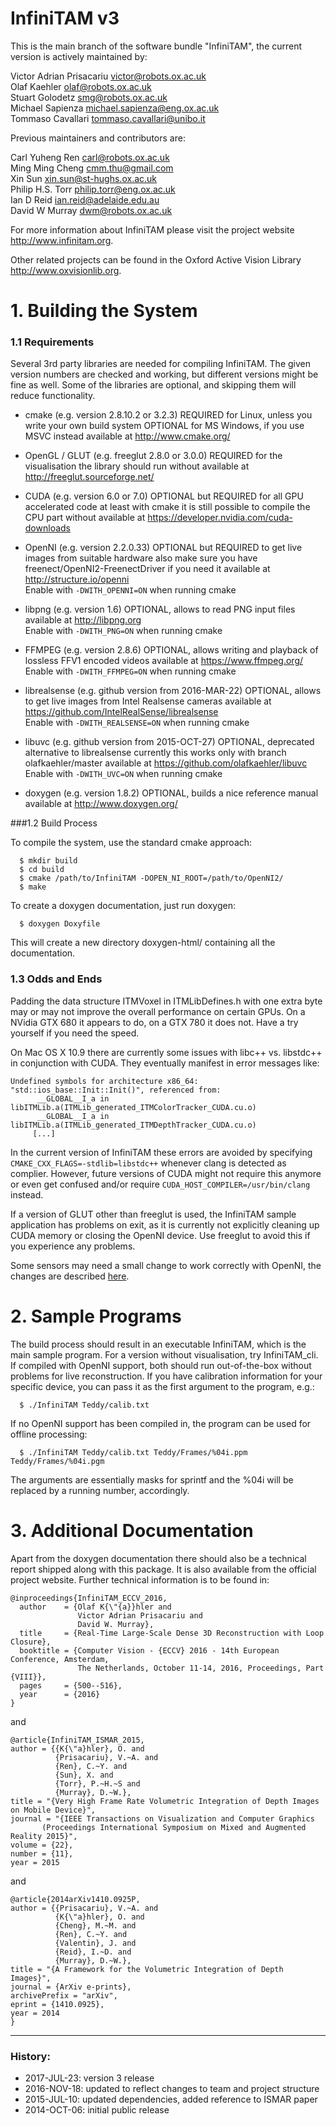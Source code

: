 # InfiniTAM v3

This is the main branch of the software bundle "InfiniTAM", the current version is actively maintained by:

  Victor Adrian Prisacariu <victor@robots.ox.ac.uk>  
  Olaf Kaehler <olaf@robots.ox.ac.uk>  
  Stuart Golodetz <smg@robots.ox.ac.uk>  
  Michael Sapienza <michael.sapienza@eng.ox.ac.uk>  
  Tommaso Cavallari <tommaso.cavallari@unibo.it>

Previous maintainers and contributors are:

  Carl Yuheng Ren <carl@robots.ox.ac.uk>  
  Ming Ming Cheng <cmm.thu@gmail.com>  
  Xin Sun <xin.sun@st-hughs.ox.ac.uk>  
  Philip H.S. Torr <philip.torr@eng.ox.ac.uk>  
  Ian D Reid <ian.reid@adelaide.edu.au>  
  David W Murray <dwm@robots.ox.ac.uk>

For more information about InfiniTAM please visit the project website <http://www.infinitam.org>.

Other related projects can be found in the Oxford Active Vision Library <http://www.oxvisionlib.org>.

# 1. Building the System

### 1.1 Requirements

Several 3rd party libraries are needed for compiling InfiniTAM. The given version numbers are checked and working, but different versions might be fine as well. Some of the libraries are optional, and skipping them will reduce functionality.

  - cmake (e.g. version 2.8.10.2 or 3.2.3)
    REQUIRED for Linux, unless you write your own build system
    OPTIONAL for MS Windows, if you use MSVC instead
    available at http://www.cmake.org/

  - OpenGL / GLUT (e.g. freeglut 2.8.0 or 3.0.0)
    REQUIRED for the visualisation
    the library should run without
    available at http://freeglut.sourceforge.net/

  - CUDA (e.g. version 6.0 or 7.0)
    OPTIONAL but REQUIRED for all GPU accelerated code
    at least with cmake it is still possible to compile the CPU part without
    available at https://developer.nvidia.com/cuda-downloads

  - OpenNI (e.g. version 2.2.0.33)
    OPTIONAL but REQUIRED to get live images from suitable hardware
    also make sure you have freenect/OpenNI2-FreenectDriver if you need it
    available at http://structure.io/openni  
    Enable with `-DWITH_OPENNI=ON` when running cmake

  - libpng (e.g. version 1.6)
    OPTIONAL, allows to read PNG input files
    available at http://libpng.org  
    Enable with `-DWITH_PNG=ON` when running cmake

  - FFMPEG (e.g. version 2.8.6)
    OPTIONAL, allows writing and playback of lossless FFV1 encoded videos
    available at https://www.ffmpeg.org/  
    Enable with `-DWITH_FFMPEG=ON` when running cmake

  - librealsense (e.g. github version from 2016-MAR-22)
    OPTIONAL, allows to get live images from Intel Realsense cameras
    available at https://github.com/IntelRealSense/librealsense  
    Enable with `-DWITH_REALSENSE=ON` when running cmake

  - libuvc (e.g. github version from 2015-OCT-27)
    OPTIONAL, deprecated alternative to librealsense
    currently this works only with branch olafkaehler/master
    available at https://github.com/olafkaehler/libuvc  
    Enable with `-DWITH_UVC=ON` when running cmake

  - doxygen (e.g. version 1.8.2)
    OPTIONAL, builds a nice reference manual
    available at http://www.doxygen.org/

###1.2 Build Process

  To compile the system, use the standard cmake approach:
```
  $ mkdir build
  $ cd build
  $ cmake /path/to/InfiniTAM -DOPEN_NI_ROOT=/path/to/OpenNI2/
  $ make
```
  To create a doxygen documentation, just run doxygen:
```
  $ doxygen Doxyfile
```
  This will create a new directory doxygen-html/ containing all the
documentation.

### 1.3 Odds and Ends

Padding the data structure ITMVoxel in ITMLibDefines.h with one extra byte may or may not improve the overall performance on certain GPUs. On a NVidia GTX 680 it appears to do, on a GTX 780 it does not. Have a try yourself if you need the speed.

On Mac OS X 10.9 there are currently some issues with libc++ vs. libstdc++ in conjunction with CUDA. They eventually manifest in error messages like:
```
Undefined symbols for architecture x86_64: 
"std::ios_base::Init::Init()", referenced from:
      __GLOBAL__I_a in libITMLib.a(ITMLib_generated_ITMColorTracker_CUDA.cu.o)
      __GLOBAL__I_a in libITMLib.a(ITMLib_generated_ITMDepthTracker_CUDA.cu.o)
     [...]
```
In the current version of InfiniTAM these errors are avoided by specifying ```CMAKE_CXX_FLAGS=-stdlib=libstdc++``` whenever clang is detected as complier. However, future versions of CUDA might not require this anymore or even get confused and/or require ```CUDA_HOST_COMPILER=/usr/bin/clang``` instead.

If a version of GLUT other than freeglut is used, the InfiniTAM sample application has problems on exit, as it is currently not explicitly cleaning up CUDA memory or closing the OpenNI device. Use freeglut to avoid this if you experience any problems.

Some sensors may need a small change to work correctly with OpenNI, the changes are described [here](http://com.occipital.openni.s3.amazonaws.com/Structure%20Sensor%20OpenNI2%20Quick%20Start%20Guide.pdf).


# 2. Sample Programs

The build process should result in an executable InfiniTAM, which is the main sample program. For a version without visualisation, try InfiniTAM_cli. If compiled with OpenNI support, both should run out-of-the-box without problems for live reconstruction. If you have calibration information for your specific device, you can pass it as the first argument to the program, e.g.:
```
  $ ./InfiniTAM Teddy/calib.txt
```
If no OpenNI support has been compiled in, the program can be used for offline processing:
```
  $ ./InfiniTAM Teddy/calib.txt Teddy/Frames/%04i.ppm Teddy/Frames/%04i.pgm
```
The arguments are essentially masks for sprintf and the %04i will be replaced by a running number, accordingly.


# 3. Additional Documentation

Apart from the doxygen documentation there should also be a technical report
shipped along with this package. It is also available from the official project
website. Further technical information is to be found in:

```
@inproceedings{InfiniTAM_ECCV_2016,
  author    = {Olaf K{\"{a}}hler and
               Victor Adrian Prisacariu and
               David W. Murray},
  title     = {Real-Time Large-Scale Dense 3D Reconstruction with Loop Closure},
  booktitle = {Computer Vision - {ECCV} 2016 - 14th European Conference, Amsterdam,
               The Netherlands, October 11-14, 2016, Proceedings, Part {VIII}},
  pages     = {500--516},
  year      = {2016}
}
```

and

```
@article{InfiniTAM_ISMAR_2015,
author = {{K{\"a}hler}, O. and
		  {Prisacariu}, V.~A. and
		  {Ren}, C.~Y. and
		  {Sun}, X. and
		  {Torr}, P.~H.~S and
		  {Murray}, D.~W.},
title = "{Very High Frame Rate Volumetric Integration of Depth Images on Mobile Device}",
journal = "{IEEE Transactions on Visualization and Computer Graphics 
	   (Proceedings International Symposium on Mixed and Augmented Reality 2015}",
volume = {22},
number = {11},
year = 2015
```

and

```
@article{2014arXiv1410.0925P,
author = {{Prisacariu}, V.~A. and
		  {K{\"a}hler}, O. and
		  {Cheng}, M.~M. and
		  {Ren}, C.~Y. and
		  {Valentin}, J. and
		  {Reid}, I.~D. and
		  {Murray}, D.~W.},
title = "{A Framework for the Volumetric Integration of Depth Images}",
journal = {ArXiv e-prints},
archivePrefix = "arXiv",
eprint = {1410.0925},
year = 2014
}
```

------

### History:
- 2017-JUL-23: version 3 release
- 2016-NOV-18: updated to reflect changes to team and project structure
- 2015-JUL-10: updated dependencies, added reference to ISMAR paper
- 2014-OCT-06: initial public release
